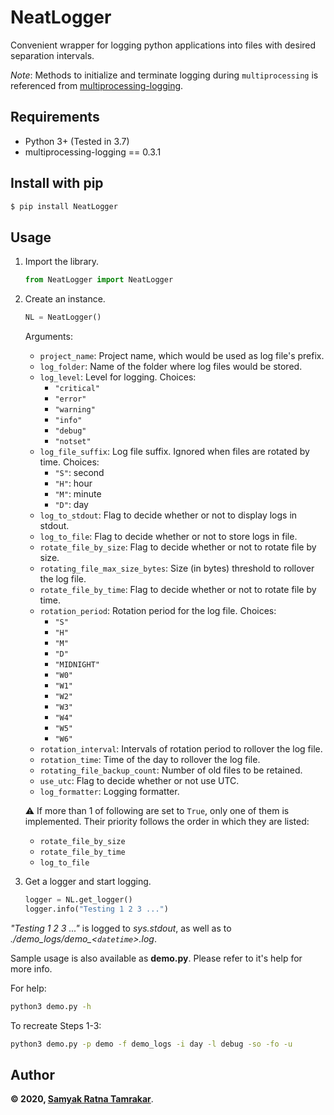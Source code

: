 # NeatLogger
Convenient wrapper for logging python applications into files with desired separation intervals.

*Note*: Methods to initialize and terminate logging during `multiprocessing` is referenced from [multiprocessing-logging](https://github.com/jruere/multiprocessing-logging).


## Requirements

* Python 3+ (Tested in 3.7)
* multiprocessing-logging == 0.3.1


## Install with pip
```bash
$ pip install NeatLogger
```

## Usage
1. Import the library.
    ```python
    from NeatLogger import NeatLogger
    ```
2. Create an instance.
    ```python
    NL = NeatLogger()
    ```
    Arguments:
    * `project_name`: Project name, which would be used as log file's prefix.
    * `log_folder`: Name of the folder where log files would be stored.
    * `log_level`: Level for logging. Choices:
        * `"critical"`
        * `"error"`
        * `"warning"`
        * `"info"`
        * `"debug"`
        * `"notset"`
    * `log_file_suffix`: Log file suffix. Ignored when files are rotated by time. Choices:
        * `"S"`: second
        * `"H"`: hour
        * `"M"`: minute
        * `"D"`: day
    * `log_to_stdout`: Flag to decide whether or not to display logs in stdout.
    * `log_to_file`: Flag to decide whether or not to store logs in file.
    * `rotate_file_by_size`: Flag to decide whether or not to rotate file by size.
    * `rotating_file_max_size_bytes`: Size (in bytes) threshold to rollover the log file.
    * `rotate_file_by_time`: Flag to decide whether or not to rotate file by time.
    * `rotation_period`: Rotation period for the log file. Choices:
        * `"S"`
        * `"H"`
        * `"M"`
        * `"D"`
        * `"MIDNIGHT"`
        * `"W0"`
        * `"W1"`
        * `"W2"`
        * `"W3"`
        * `"W4"`
        * `"W5"`
        * `"W6"`
    * `rotation_interval`: Intervals of rotation period to rollover the log file.
    * `rotation_time`: Time of the day to rollover the log file.
    * `rotating_file_backup_count`: Number of old files to be retained.
    * `use_utc`: Flag to decide whether or not use UTC.
    * `log_formatter`: Logging formatter.
    
    :warning: If more than 1 of following are set to `True`, only one of them is implemented. Their priority follows the order in which they are listed:
    * `rotate_file_by_size`
    * `rotate_file_by_time`
    * `log_to_file`
   
   
3. Get a logger and start logging.
    ```python
    logger = NL.get_logger()
    logger.info("Testing 1 2 3 ...")
    ```

*"Testing 1 2 3 ..."* is logged to *sys.stdout*, as well as to *./demo_logs/demo_<`datetime`>.log*.

Sample usage is also available as **demo.py**. Please refer to it's help for more info.

For help:
```bash
python3 demo.py -h
```

To recreate Steps 1-3:
```bash
python3 demo.py -p demo -f demo_logs -i day -l debug -so -fo -u
```

## Author

**&copy; 2020, [Samyak Ratna Tamrakar](https://www.linkedin.com/in/srtamrakar/)**.